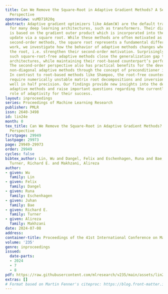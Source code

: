 ```yaml
---
title: Can We Remove the Square-Root in Adaptive Gradient Methods? A Second-Order
  Perspective
openreview: vuMD71R20q
abstract: Adaptive gradient optimizers like Adam(W) are the default training algorithms
  for many deep learning architectures, such as transformers. Their diagonal preconditioner
  is based on the gradient outer product which is incorporated into the parameter
  update via a square root. While these methods are often motivated as approximate
  second-order methods, the square root represents a fundamental difference. In this
  work, we investigate how the behavior of adaptive methods changes when we remove
  the root, i.e. strengthen their second-order motivation. Surprisingly, we find that
  such square-root-free adaptive methods close the generalization gap to SGD on convolutional
  architectures, while maintaining their root-based counterpart’s performance on transformers.
  The second-order perspective also has practical benefits for the development of
  non-diagonal adaptive methods through the concept of preconditioner invariance.
  In contrast to root-based methods like Shampoo, the root-free counterparts do not
  require numerically unstable matrix root decompositions and inversions, thus work
  well in half precision. Our findings provide new insights into the development of
  adaptive methods and raise important questions regarding the currently overlooked
  role of adaptivity for their success.
layout: inproceedings
series: Proceedings of Machine Learning Research
publisher: PMLR
issn: 2640-3498
id: lin24e
month: 0
tex_title: Can We Remove the Square-Root in Adaptive Gradient Methods? {A} Second-Order
  Perspective
firstpage: 29949
lastpage: 29973
page: 29949-29973
order: 29949
cycles: false
bibtex_author: Lin, Wu and Dangel, Felix and Eschenhagen, Runa and Bae, Juhan and
  Turner, Richard E. and Makhzani, Alireza
author:
- given: Wu
  family: Lin
- given: Felix
  family: Dangel
- given: Runa
  family: Eschenhagen
- given: Juhan
  family: Bae
- given: Richard E.
  family: Turner
- given: Alireza
  family: Makhzani
date: 2024-07-08
address:
container-title: Proceedings of the 41st International Conference on Machine Learning
volume: '235'
genre: inproceedings
issued:
  date-parts:
  - 2024
  - 7
  - 8
pdf: https://raw.githubusercontent.com/mlresearch/v235/main/assets/lin24e/lin24e.pdf
extras: []
# Format based on Martin Fenner's citeproc: https://blog.front-matter.io/posts/citeproc-yaml-for-bibliographies/
---
```

